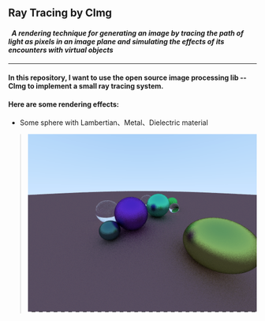 ## Ray Tracing by CImg

#### &nbsp; *A rendering technique for generating an image by tracing the path of light as pixels in an image plane and simulating the effects of its encounters with virtual objects*
---
#### In this repository, I want to use the open source image processing lib -- CImg to implement a small ray tracing system.

#### Here are some rendering effects:
* Some sphere with Lambertian、Metal、Dielectric material
> ![Image_1](https://github.com/cgcodeboy/RayTracing/blob/master/image/image_1.png)
